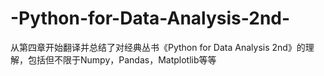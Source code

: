 # -Python-for-Data-Analysis-2nd-
从第四章开始翻译并总结了对经典丛书《Python for Data Analysis 2nd》的理解，包括但不限于Numpy，Pandas，Matplotlib等等
